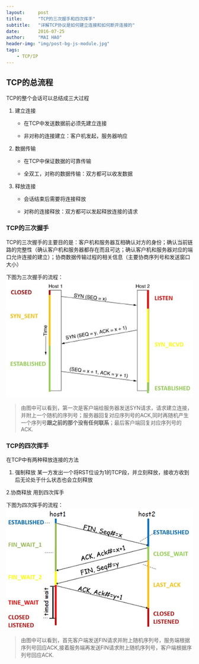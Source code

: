 ```yaml
---
layout:     post
title:      "TCP的三次握手和四次挥手"
subtitle:   "详解TCP协议是如何建立连接和如何断开连接的"
date:       2016-07-25
author:     "MAI HAO"
header-img: "img/post-bg-js-module.jpg"
tags:
    - TCP/IP
---
```


## TCP的总流程

TCP的整个会话可以总结成三大过程

  1. 建立连接

     * 在TCP中发送数据前必须先建立连接

     * 非对称的连接建立：客户机发起，服务器响应

  2. 数据传输

     * 在TCP中保证数据的可靠传输

     * 全双工，对称的数据传输：双方都可以收发数据

  3. 释放连接

     * 会话结束后需要将连接释放

     * 对称的连接释放：双方都可以发起释放连接的请求

### TCP的三次握手

TCP的三次握手的主要目的是：客户机和服务器互相确认对方的身份；确认当前链路的完整性（确认客户机和服务器都存在而且可达；确认客户机和服务器对应的端口允许连接的建立）；协商数据传输过程的相关信息（主要协商序列号和发送窗口大小）

下图为三次握手的流程：
![TCP1](/img/TCP_hand_shake/tcp_hand_shake.jpg)

> 由图中可以看到，第一次是客户端给服务器发送SYN请求，请求建立连接，并附上一个随机的序列号；服务器回复对应序列号的ACK,同时再随机产生一个序列号**跟之前的那个没有任何联系**；最后客户端回复对应序列号的ACK.

### TCP的四次挥手

在TCP中有两种释放连接的方法

1. 强制释放
某一方发出一个将RST位设为1的TCP段，并立刻释放，接收方收到后无论处于什么状态也会立刻释放

2.协商释放
用到四次挥手

下图为四次挥手的流程：
![TCP2](/img/TCP_hand_shake/tcp_hand_shake2.jpg)

> 由图中可以看到，首先客户端发送FIN请求并附上随机序列号，服务端根据序列号回应ACK,接着服务端再发送FIN请求附上随机序列号，客户端根据序列号回应ACK.
